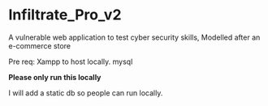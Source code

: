 # Infiltrate_Pro_v2
A vulnerable web application to test cyber security skills, Modelled after an e-commerce store

Pre req:
Xampp to host locally.
mysql

**Please only run this locally**

I will add a static db so people can run locally.
